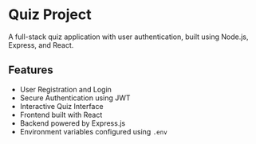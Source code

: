 # Quiz Project

A full-stack quiz application with user authentication, built using Node.js, Express, and React.

## Features

- User Registration and Login
- Secure Authentication using JWT
- Interactive Quiz Interface
- Frontend built with React
- Backend powered by Express.js
- Environment variables configured using `.env`



